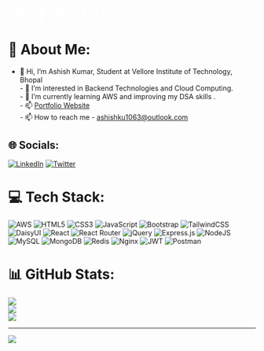 <h1 style="color : white; text-decoration : none;" align="left">Hey 👋 What's up?</h1>

###

# 💫 About Me:
- 👋 Hi, I’m Ashish Kumar, Student at Vellore Institute of Technology, Bhopal<br>- 👀 I’m interested in Backend Technologies and Cloud Computing.<br>- 🌱 I’m currently learning AWS and improving my DSA skills .<br>- 📫 <a href='https://www.ashissh.tech'>Portfolio Website</a> <br>- 📫 How to reach me - ashishku1063@outlook.com


## 🌐 Socials:
[![LinkedIn](https://img.shields.io/badge/LinkedIn-%230077B5.svg?logo=linkedin&logoColor=white)](https://linkedin.com/in/https://www.linkedin.com/in/ashishk4793/) [![Twitter](https://img.shields.io/badge/Twitter-%231DA1F2.svg?logo=Twitter&logoColor=white)](https://twitter.com/https://twitter.com/AshishK4793) 

# 💻 Tech Stack:
![AWS](https://img.shields.io/badge/AWS-%23FF9900.svg?style=flat&logo=amazon-aws&logoColor=white) ![HTML5](https://img.shields.io/badge/html5-%23E34F26.svg?style=flat&logo=html5&logoColor=white) ![CSS3](https://img.shields.io/badge/css3-%231572B6.svg?style=flat&logo=css3&logoColor=white) ![JavaScript](https://img.shields.io/badge/javascript-%23323330.svg?style=flat&logo=javascript&logoColor=%23F7DF1E) ![Bootstrap](https://img.shields.io/badge/bootstrap-%238511FA.svg?style=flat&logo=bootstrap&logoColor=white) ![TailwindCSS](https://img.shields.io/badge/tailwindcss-%2338B2AC.svg?style=flat&logo=tailwind-css&logoColor=white) ![DaisyUI](https://img.shields.io/badge/daisyui-5A0EF8?style=flat&logo=daisyui&logoColor=white) ![React](https://img.shields.io/badge/react-%2320232a.svg?style=flat&logo=react&logoColor=%2361DAFB) ![React Router](https://img.shields.io/badge/React_Router-CA4245?style=flat&logo=react-router&logoColor=white) ![jQuery](https://img.shields.io/badge/jquery-%230769AD.svg?style=flat&logo=jquery&logoColor=white) ![Express.js](https://img.shields.io/badge/express.js-%23404d59.svg?style=flat&logo=express&logoColor=%2361DAFB) ![NodeJS](https://img.shields.io/badge/node.js-6DA55F?style=flat&logo=node.js&logoColor=white) ![MySQL](https://img.shields.io/badge/mysql-%2300000f.svg?style=flat&logo=mysql&logoColor=white) ![MongoDB](https://img.shields.io/badge/MongoDB-%234ea94b.svg?style=flat&logo=mongodb&logoColor=white) ![Redis](https://img.shields.io/badge/redis-%23DD0031.svg?style=flat&logo=redis&logoColor=white) ![Nginx](https://img.shields.io/badge/nginx-%23009639.svg?style=flat&logo=nginx&logoColor=white) ![JWT](https://img.shields.io/badge/JWT-black?style=flat&logo=JSON%20web%20tokens) ![Postman](https://img.shields.io/badge/Postman-FF6C37?style=flat&logo=postman&logoColor=white)
# 📊 GitHub Stats:
![](https://github-readme-stats.vercel.app/api?username=Ashish4793&theme=gotham&hide_border=false&include_all_commits=false&count_private=false)<br/>
![](https://github-readme-streak-stats.herokuapp.com/?user=Ashish4793&theme=gotham&hide_border=false)<br/>
![](https://github-readme-stats.vercel.app/api/top-langs/?username=Ashish4793&theme=gotham&hide_border=false&include_all_commits=false&count_private=false&layout=compact)

---
[![](https://visitcount.itsvg.in/api?id=Ashish4793&icon=8&color=3)](https://visitcount.itsvg.in)

<!-- Proudly created with GPRM ( https://gprm.itsvg.in ) -->
